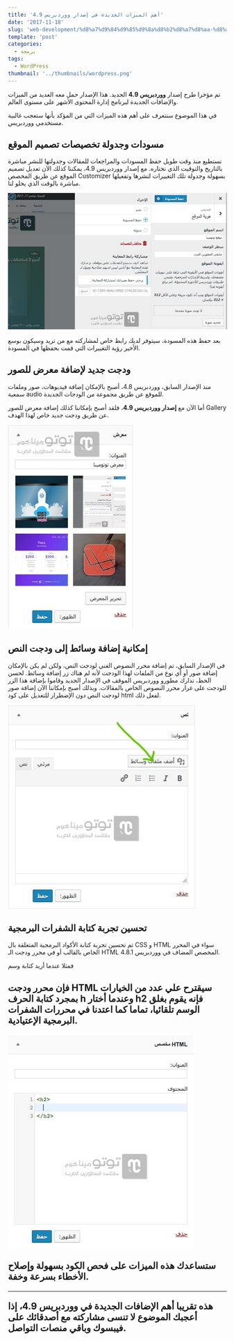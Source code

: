 ```yaml
---
title: 'أهم الميزات الجديدة في إصدار ووردبريس 4.9'
date: '2017-11-18'
slug: 'web-development/%d8%a7%d9%84%d9%85%d9%8a%d8%b2%d8%a7%d8%aa-%d8%a7%d9%84%d8%ac%d8%af%d9%8a%d8%af%d8%a9-%d9%81%d9%8a-%d9%88%d9%88%d8%b1%d8%af%d8%a8%d8%b1%d9%8a%d8%b3-49'
template: 'post'
categories:
  - برمجة
tags:
  - WordPress
thumbnail: '../thumbnails/wordpress.png'
---
```


تم مؤخرا طرح إصدار **ووردبريس 4.9** الجديد. هذا الإصدار حمل معه العديد من الميزات والإضافات الجديدة لبرنامج إدارة المحتوى الأشهر على مستوى العالم.

في هذا الموضوع سنتعرف على أهم هذه الميزات التي من المؤكد بأنها ستعجب غالبية مستخدمي ووردبريس.

## مسودات وجدولة تخصيصات تصميم الموقع

نستطيع منذ وقت طويل حفظ المسودات والمراجعات للمقالات وجدولتها للنشر مباشرة بالتاريخ والتوقيت الذي نختاره. مع إصدار ووردبريس 4.9، يمكننا كذلك الآن تعديل تصميم الموقع عن طريق المخصص Customizer بسهولة وجدولة تلك التغييرات لنشرها وتفعيلها مباشرة بالوقت الذي يحلو لنا.

[![مسودات وجدولة تخصيصات تصميم الموقع](../images/wordpress-customizer-draft-changes.jpg)](../images/wordpress-customizer-draft-changes.jpg)

بعد حفظ هذه المسودة، سيتوفر لديك رابط خاص لمشاركته مع من تريد وسيكون بوسع الأخير رؤية التغييرات التي قمت بحفظها في المسودة.

## ودجت جديد لإضافة معرض للصور

منذ الإصدار السابق، ووردبريس 4.8، أصبح بالإمكان إضافة فيديوهات، صور وملفات سمعية audio للموقع عن طريق مجموعة من الودجات الجديدة.

أما الآن مع **إصدار ووردبريس 4.9**، فلقد أصبح بإمكاننا كذلك إضافة معرض للصور Gallery عن طريق ودجت جديد خاص لهذا الهدف.

[![ودجت معرض الصور في ووردبريس](../images/gallery-widget-wordpress.jpg)](../images/gallery-widget-wordpress.jpg)

## إمكانية إضافة وسائط إلى ودجت النص

في الإصدار السابق، تم إضافة محرر النصوص الغني لودجت النص، ولكن لم يكن بالإمكان إضافة صور أو أي نوع من الملفات لهذا الودجت لأنه لم هناك زر إضافة وسائط. لحسن الحظ، تدارك مطورو ووردبريس الموقف في الإصدار الجديد وقاموا بإضافة هذا الزر للودجت على غرار محرر النصوص الخاص بالمقالات. وبذلك أصبح بإمكاننا الآن إضافة صور لودجت النص دون الإضطرار للتعديل على كود html لفعل ذلك.

[![إمكانية إضافة وسائط إلى ودجت النص](../images/wordpress-add-media-button-text-widget.jpg)](../images/wordpress-add-media-button-text-widget.jpg)

## تحسين تجربة كتابة الشفرات البرمجية

تم تحسين تجربة كتابة الأكواد البرمجية المتعلقة بال CSS و HTML سواء في المحرر الخاص بالقالب أو في محرر ودجت الـ HTML المخصص المضاف في ووردبريس 4.8.1.

فمثلا عندما أريد كتابة وسم <h2> فإن محرر ودجت HTML سيقترح علي عدد من الخيارات بمجرد كتابة الحرف h وعندما أختار h2 فإنه يقوم بغلق الوسم تلقائيا، تماما كما اعتدنا في محررات الشفرات البرمجية الإعتيادية.

[![](../images/wordpress-code-highlighter.jpg)](../images/wordpress-code-highlighter.jpg)

ستساعدك هذه الميزات على فحص الكود بسهولة وإصلاح الأخطاء بسرعة وخفة.

---

هذه تقريبا أهم الإضافات الجديدة في ووردبريس 4.9، إذا أعجبك الموضوع لا تنسى مشاركته مع أصدقائك على فيبسوك وباقي منصات التواصل.
